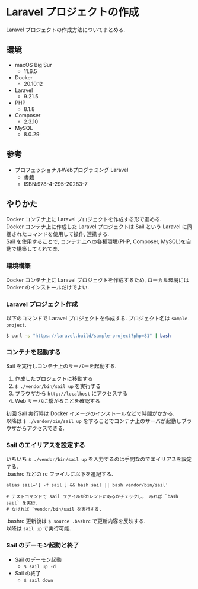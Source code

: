 # Laravel プロジェクトの作成
 
Laravel プロジェクトの作成方法についてまとめる. 


## 環境

* macOS Big Sur
    * 11.6.5
* Docker
    * 20.10.12
* Laravel
    * 9.21.5
* PHP
    * 8.1.8
* Composer
    * 2.3.10
* MySQL
    * 8.0.29


## 参考

* プロフェッショナルWebプログラミング Laravel
    * 書籍
    * ISBN:978-4-295-20283-7


## やりかた

Docker コンテナ上に Laravel プロジェクトを作成する形で進める. <br>
Docker コンテナ上に作成した Laravel プロジェクトは Sail という Laravel に同梱されたコマンドを使用して操作, 連携する. <br>
Sail を使用することで, コンテナ上への各種環境(PHP, Composer, MySQL)を自動で構築してくれて楽. 

### 環境構築

Docker コンテナ上に Laravel プロジェクトを作成するため, ローカル環境には
Docker のインストールだけでよい. 


### Laravel プロジェクト作成

以下のコマンドで Laravel プロジェクトを作成する. プロジェクト名は `sample-project`. <br>

```sh
$ curl -s "https://laravel.build/sample-project?php=81" | bash
```

### コンテナを起動する

Sail を実行しコンテナ上のサーバーを起動する. 

1. 作成したプロジェクトに移動する
2. `$ ./vendor/bin/sail up` を実行する
3. ブラウザから `http://localhost` にアクセスする
4. Web サーバに繋がることを確認する

初回 Sail 実行時は Docker イメージのインストールなどで時間がかかる. <br>
以降は `$ ./vendor/bin/sail up` をすることでコンテナ上のサーバが起動しブラウザからアクセスできる. <br>

### Sail のエイリアスを設定する

いちいち `$ ./vendor/bin/sail up` を入力するのは手間なのでエイリアスを設定する. <br>
.bashrc などの rc ファイルに以下を追記する. <br>

```
alias sail='[ -f sail ] && bash sail || bash vendor/bin/sail'

# テストコマンドで sail ファイルがカレントにあるかチェックし， あれば `bash sail` を実行.
# なければ `vendor/bin/sail を実行する.
```

.bashrc 更新後は `$ source .bashrc` で更新内容を反映する. <br>
以降は `sail up` で実行可能. <br>

### Sail のデーモン起動と終了

* Sail のデーモン起動
    * `$ sail up -d`
* Sail の終了
    * `$ sail down`


